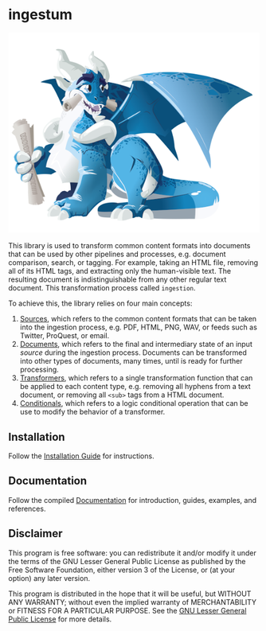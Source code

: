 # ingestum

[![Ingestum](docs/ingestum.png)](https://gitlab.com/sorcero/community/ingestum)

This library is used to transform common content formats into
documents that can be used by other pipelines and processes,
e.g. document comparison, search, or tagging. For example, taking an
HTML file, removing all of its HTML tags, and extracting only the
human-visible text. The resulting document is indistinguishable from
any other regular text document. This transformation process called
`ingestion`.

To achieve this, the library relies on four main concepts:

1. [Sources](ingestum/sources/base.py), which refers to the common content formats that can be taken into the ingestion process, e.g. PDF, HTML, PNG, WAV, or feeds such as Twitter, ProQuest, or email.
2. [Documents](ingestum/documents/base.py), which refers to the final and intermediary state of an input _source_ during the ingestion process. Documents can be transformed into other types of documents, many times, until is ready for further processing.
3. [Transformers](ingestum/transformers/base.py), which refers to a single transformation function that can be applied to each content type, e.g. removing all hyphens from a text document, or removing all `<sub>` tags from a HTML document.
4. [Conditionals](ingestum/conditionals/base.py), which refers to a logic conditional operation that can be use to modify the behavior of a transformer.

## Installation

Follow the [Installation Guide](https://sorcero.gitlab.io/community/ingestum/installation.html) for instructions.

## Documentation

Follow the compiled [Documentation](https://sorcero.gitlab.io/community/ingestum/) for introduction, guides, examples, and references.

## Disclaimer

This program is free software: you can redistribute it and/or modify it under the terms of the GNU Lesser General Public License as published by the Free Software Foundation, either version 3 of the License, or (at your option) any later version.

This program is distributed in the hope that it will be useful, but WITHOUT ANY WARRANTY; without even the implied warranty of MERCHANTABILITY or FITNESS FOR A PARTICULAR PURPOSE. See the [GNU Lesser General Public License](LICENSE) for more details.
